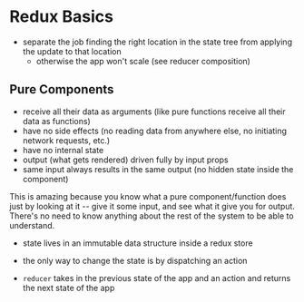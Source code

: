 # Redux Basics

- separate the job finding the right location in the state tree from applying the update to that location
  - otherwise the app won't scale (see reducer composition)

## Pure Components
- receive all their data as arguments (like pure functions receive all their data as functions)
- have no side effects (no reading data from anywhere else, no initiating network requests, etc.)
- have no internal state
- output (what gets rendered) driven fully by input props
- same input always results in the same output (no hidden state inside the component)

This is amazing because you know what a pure component/function does just by looking at it -- give it some input, and see what it give you for output. There's no need to know anything about the rest of the system to be able to understand.

- state lives in an immutable data structure inside a redux store

- the only way to change the state is by dispatching an action
- `reducer` takes in the previous state of the app and an action and returns the next state of the app
